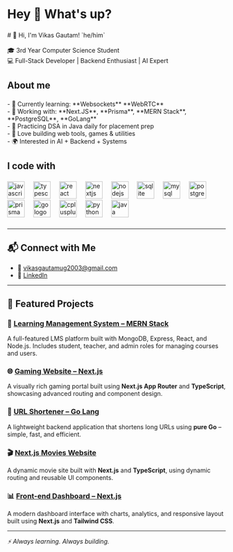 <h1 align="left">Hey 👋 What's up?</h1>

###

<p align="left"># 👋 Hi, I'm Vikas Gautam! `he/him`<br><br>🎓 3rd Year Computer Science Student  <br>💻 Full-Stack Developer | Backend Enthusiast | AI Expert</p>

###

<h2 align="left">About me</h2>

###

<p align="left">- 🌱 Currently learning: **Websockets** **WebRTC** <br>- 💼 Working with: **Next.JS**, **Prisma**, **MERN Stack**, **PostgreSQL**, **GoLang**<br>- 🧰 Practicing DSA in Java daily for placement prep<br>- 🧪 Love building web tools, games & utilities<br>- 🌍 Interested in AI + Backend + Systems</p>

###

<h2 align="left">I code with</h2>

###

<div align="left">
  <img src="https://cdn.jsdelivr.net/gh/devicons/devicon/icons/javascript/javascript-original.svg" height="40" alt="javascript logo"  />
  <img width="12" />
  <img src="https://cdn.jsdelivr.net/gh/devicons/devicon/icons/typescript/typescript-original.svg" height="40" alt="typescript logo"  />
  <img width="12" />
  <img src="https://cdn.jsdelivr.net/gh/devicons/devicon/icons/react/react-original.svg" height="40" alt="react logo"  />
  <img width="12" />
  <img src="https://cdn.jsdelivr.net/gh/devicons/devicon/icons/nextjs/nextjs-original.svg" height="40" alt="nextjs logo"  />
  <img width="12" />
  <img src="https://cdn.jsdelivr.net/gh/devicons/devicon/icons/nodejs/nodejs-original.svg" height="40" alt="nodejs logo"  />
  <img width="12" />
  <img src="https://cdn.jsdelivr.net/gh/devicons/devicon/icons/sqlite/sqlite-original.svg" height="40" alt="sqlite logo"  />
  <img width="12" />
  <img src="https://cdn.jsdelivr.net/gh/devicons/devicon/icons/mysql/mysql-original.svg" height="40" alt="mysql logo"  />
  <img width="12" />
  <img src="https://cdn.jsdelivr.net/gh/devicons/devicon/icons/postgresql/postgresql-original.svg" height="40" alt="postgresql logo"  />
  <img width="12" />
  <img src="https://cdn.simpleicons.org/prisma/2D3748" height="40" alt="prisma logo"  />
  <img width="12" />
  <img src="https://cdn.jsdelivr.net/gh/devicons/devicon/icons/go/go-original.svg" height="40" alt="go logo"  />
  <img width="12" />
  <img src="https://skillicons.dev/icons?i=cpp" height="40" alt="cplusplus logo"  />
  <img width="12" />
  <img src="https://cdn.simpleicons.org/python/3776AB" height="40" alt="python logo"  />
  <img width="12" />
  <img src="https://skillicons.dev/icons?i=java" height="40" alt="java logo"  />
</div>

###
---

## 📬 Connect with Me

- 📧 vikasgautamug2003@gmail.com  
- 💼 [LinkedIn](www.linkedin.com/in/vikas-gautam-ab5ab8278)  

---

## 🧩 Featured Projects

### 🚀 [Learning Management System – MERN Stack](https://github.com/vikasgautam2003/Learning-Management-System--MERN-STACK)
A full-featured LMS platform built with MongoDB, Express, React, and Node.js. Includes student, teacher, and admin roles for managing courses and users.

### 🌐 [Gaming Website – Next.js](https://github.com/vikasgautam2003/Gaming-Website-with-Next-Js)
A visually rich gaming portal built using **Next.js App Router** and **TypeScript**, showcasing advanced routing and component design.

### 🔗 [URL Shortener – Go Lang](https://github.com/vikasgautam2003/URL-Shortner---Go-Lang)
A lightweight backend application that shortens long URLs using **pure Go** – simple, fast, and efficient.

### 🎬 [Next.js Movies Website](https://github.com/vikasgautam2003/Next-Js-Based-Movies-website)
A dynamic movie site built with **Next.js** and **TypeScript**, using dynamic routing and reusable UI components.

### 📊 [Front-end Dashboard – Next.js](https://github.com/vikasgautam2003/Front-end-Dashboard-Using-NextJs)
A modern dashboard interface with charts, analytics, and responsive layout built using **Next.js** and **Tailwind CSS**.


---

_⚡ Always learning. Always building._
